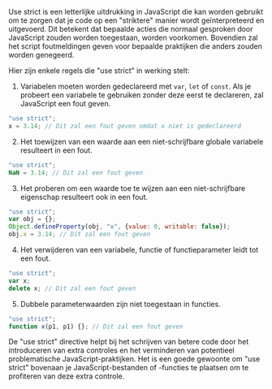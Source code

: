 Use strict is een letterlijke uitdrukking in JavaScript die kan worden gebruikt om te zorgen dat je code op een "striktere" manier wordt geïnterpreteerd en uitgevoerd. Dit betekent dat bepaalde acties die normaal gesproken door JavaScript zouden worden toegestaan, worden voorkomen. Bovendien zal het script foutmeldingen geven voor bepaalde praktijken die anders zouden worden genegeerd.

Hier zijn enkele regels die "use strict" in werking stelt:

1. Variabelen moeten worden gedeclareerd met `var`, `let` of `const`. Als je probeert een variabele te gebruiken zonder deze eerst te declareren, zal JavaScript een fout geven.

```javascript
"use strict";
x = 3.14; // Dit zal een fout geven omdat x niet is gedeclareerd
```

2. Het toewijzen van een waarde aan een niet-schrijfbare globale variabele resulteert in een fout.

```javascript
"use strict";
NaN = 3.14; // Dit zal een fout geven
```

3. Het proberen om een waarde toe te wijzen aan een niet-schrijfbare eigenschap resulteert ook in een fout.

```javascript
"use strict";
var obj = {};
Object.defineProperty(obj, "x", {value: 0, writable: false});
obj.x = 3.14; // Dit zal een fout geven
```

4. Het verwijderen van een variabele, functie of functieparameter leidt tot een fout.

```javascript
"use strict";
var x;
delete x; // Dit zal een fout geven
```

5. Dubbele parameterwaarden zijn niet toegestaan in functies.

```javascript
"use strict";
function x(p1, p1) {}; // Dit zal een fout geven
```

De "use strict" directive helpt bij het schrijven van betere code door het introduceren van extra controles en het verminderen van potentieel problematische JavaScript-praktijken. Het is een goede gewoonte om "use strict" bovenaan je JavaScript-bestanden of -functies te plaatsen om te profiteren van deze extra controle.